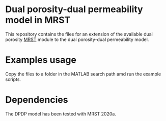 # Dual porosity-dual permeability model in MRST

This repository contains the files for an extension of the available dual porosity [MRST](https://www.sintef.no/projectweb/mrst/) module to the dual porosity-dual permeability model. 

# Examples usage

Copy the files to a folder in the MATLAB search path amd run the example scripts.

# Dependencies

The DPDP model has been tested with MRST 2020a.
